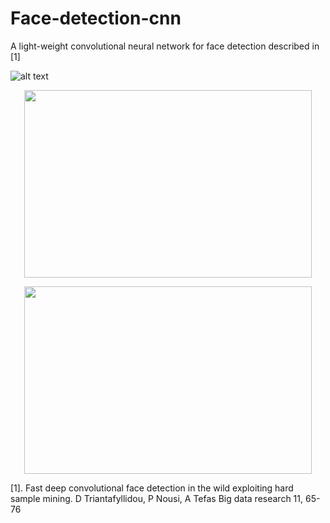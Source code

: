 # Face-detection-cnn

A light-weight convolutional neural network for face detection described in [1]

![alt text](https://github.com/danaitri/papers/blob/master/BigDataResearch/detection_examples/12_Group_Group_12_Group_Group_12_201.jpg.jpgdetected00.jpg)

<p align="center">
<img width="460" height="300" src="https://github.com/danaitri/papers/blob/master/BigDataResearch/FDDB000000.jpg">
</p>

<p align="center">
  <img width="460" height="300" src="http://www.fillmurray.com/460/300">
</p>

[1]. Fast deep convolutional face detection in the wild exploiting hard sample mining. D Triantafyllidou, P Nousi, A Tefas Big data research 11, 65-76


